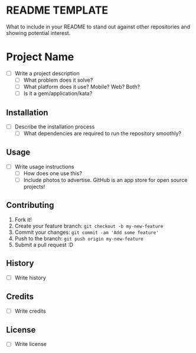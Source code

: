 # README TEMPLATE
What to include in your README to stand out against other repositories and showing potential interest. 

# Project Name

- [ ] Write a project description
  - [ ] What problem does it solve? 
  - [ ] What platform does it use? Mobile? Web? Both? 
  - [ ] Is it a gem/application/kata? 

## Installation

- [ ] Describe the installation process
  - [ ] What dependencies are required to run the repository smoothly? 

## Usage

- [ ] Write usage instructions
  - [ ] How does one use this? 
  - [ ] Include photos to advertise. GitHub is an app store for open source projects! 

## Contributing

1. Fork it!
2. Create your feature branch: `git checkout -b my-new-feature`
3. Commit your changes: `git commit -am 'Add some feature'`
4. Push to the branch: `git push origin my-new-feature`
5. Submit a pull request :D

## History

- [ ] Write history

## Credits

- [ ] Write credits

## License

- [ ] Write license
